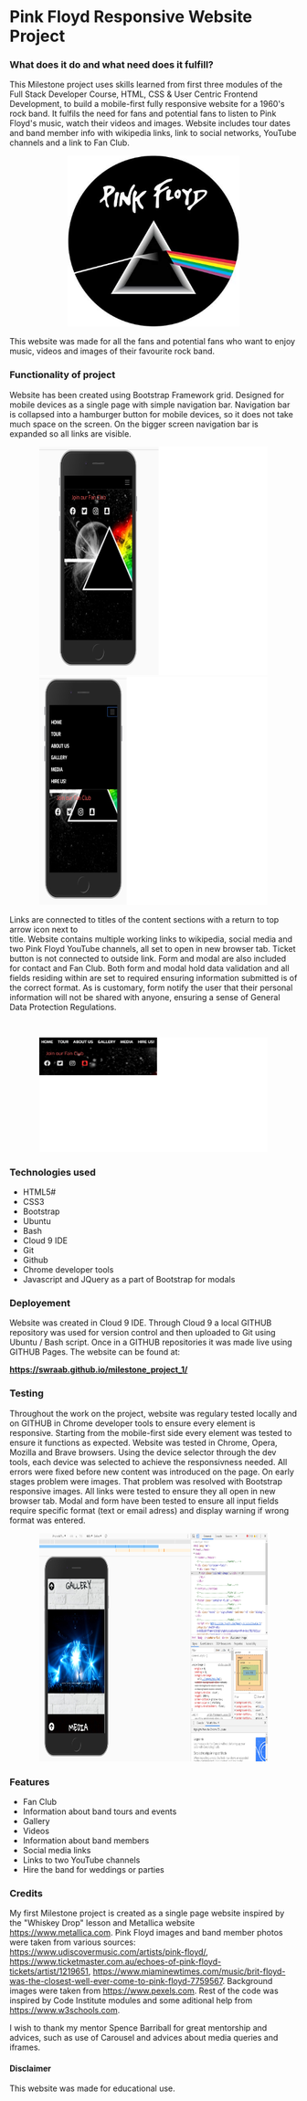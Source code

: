 # Pink Floyd Responsive Website Project

### What does it do and what need does it fulfill?

This Milestone project uses skills learned from first three modules of the Full Stack 
Developer Course, HTML, CSS & User Centric Frontend Development, to build a mobile-first 
fully responsive website for a 1960's rock band.
It fulfils the need for fans and potential fans to listen to Pink Floyd's music, watch their 
videos and images. Website includes tour dates and band member info with wikipedia links, 
link to social networks, YouTube channels and a link to Fan Club.

<p align="center">
  <img width="300" height="300" src="https://github.com/sWrAAb/milestone_project_1/blob/master/assets/images/pf_logo.jpg">
</p>

This website was made for all the fans and potential fans who want to enjoy music, videos and images 
of their favourite rock band.

### Functionality of project



Website has been created using Bootstrap Framework grid. Designed for mobile devices as a single page with 
simple navigation bar. Navigation bar is collapsed into a hamburger button for mobile devices, so it does
not take much space on the screen. On the bigger screen navigation bar is expanded so all links
are visible. 

<p align="center">
<img  width="400" height="400" src="https://github.com/sWrAAb/milestone_project_1/blob/master/assets/images/rmd1.png">          
<img width="400" height="400" src="https://github.com/sWrAAb/milestone_project_1/blob/master/assets/images/rmd2.png">
</p>


Links are connected to titles of the content sections with a return to top arrow icon next to  
title. Website contains multiple working links to wikipedia, social media and two Pink Floyd YouTube
channels, all set to open in new browser tab. Ticket button is not connected to outside link. Form and modal are
also included for contact and Fan Club. Both form and modal hold data validation and all fields residing within are 
set to required ensuring information submitted is of the correct format. As is customary, form notify the
user that their personal information will not be shared with anyone, ensuring a sense of General Data Protection
Regulations.

</br>
<p align="center">
<img  width="400" height="200" src="https://github.com/sWrAAb/milestone_project_1/blob/master/assets/images/icons.png">          
</p>

### Technologies used

  * HTML5#
  * CSS3
  * Bootstrap
  * Ubuntu
  * Bash
  * Cloud 9 IDE
  * Git
  * Github
  * Chrome developer tools
  * Javascript and JQuery as a part of Bootstrap for modals

### Deployement

Website was created in Cloud 9 IDE. Through Cloud 9 a local GITHUB repository was used  for version 
control and then uploaded to Git using Ubuntu / Bash script. Once in a GITHUB repositories it was 
made live using GITHUB Pages. The website can be found at: 

<b>https://swraab.github.io/milestone_project_1/</b>

### Testing 

Throughout the work on the project, website was regulary tested locally and on GITHUB in Chrome developer tools to
ensure every element is responsive. Starting from the mobile-first side every element was tested to 
ensure it functions as expected. Website was tested in Chrome, Opera, Mozilla and Brave browsers.
Using the device selector through the dev tools, each device was selected to achieve the responsivness
needed. All errors were fixed before new content was introduced on the page. On early stages problem
were images. That problem was resolved with Bootstrap responsive images. All links were tested to 
ensure they all open in new browser tab. Modal and form have been tested to ensure all input fields require 
specific format (text or email adress) and display warning if wrong format was entered.


<p align="center">
<img  width="400" height="400" src="https://github.com/sWrAAb/milestone_project_1/blob/master/assets/images/testing.png">          
</p>


### Features

  * Fan Club
  * Information about band tours and events
  * Gallery
  * Videos
  * Information about band members
  * Social media links
  * Links to two YouTube channels
  * Hire the band for weddings or parties
  


### Credits

My first Milestone project is created as a single page website  inspired by the "Whiskey Drop" lesson
and Metallica website https://www.metallica.com. Pink Floyd images and band member photos were taken 
from various sources: https://www.udiscovermusic.com/artists/pink-floyd/,
https://www.ticketmaster.com.au/echoes-of-pink-floyd-tickets/artist/1219651, 
https://www.miaminewtimes.com/music/brit-floyd-was-the-closest-well-ever-come-to-pink-floyd-7759567.
Background images were taken from https://www.pexels.com. 
Rest of the code was inspired by Code Institute modules and some aditional help from 
https://www.w3schools.com.

I wish to thank my mentor Spence Barriball for great mentorship and advices, such as use of Carousel and
advices about media queries and iframes.

#### Disclaimer

This website was made for educational use.






